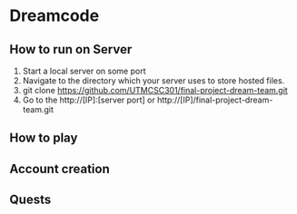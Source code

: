 # Dreamcode

## How to run on Server
1. Start a local server on some port
2. Navigate to the directory which your server uses to store hosted files.
3. git clone https://github.com/UTMCSC301/final-project-dream-team.git
4. Go to the http://[IP]:[server port] or http://[IP]/final-project-dream-team.git
## How to play

## Account creation

## Quests
